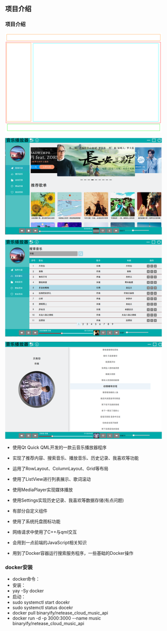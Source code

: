 ##  项目介绍

###  项目介绍

![主体布局](music_images/主体布局.png)

![主界面](music_images/主界面.png)

![搜索界面](music_images/搜索界面.png)

![歌词界面](music_images/歌词界面.png)

- 使用Qt Quick QML开发的一款云音乐播放器程序

- 实现了推荐内容、搜索音乐、播放音乐、历史记录、我喜欢等功能

- 运用了RowLayout、ColumnLayout、Grid等布局

- 使用了ListView进行列表展示、歌词滚动
- 使用MediaPlayer实现媒体播放
- 使用Settings实现历史记录、我喜欢等数据存储(有点问题)
- 有部分自定义组件
- 使用了系统托盘图标功能

- 网络请求中使用了C++与qml交互

- 会用到一点前端的JavaScript相关知识

- 用到了Docker容器运行搜索服务程序，一些基础的Docker操作


###  docker安装
- docker命令：
- 安装：
- yay -Sy docker
- 启动：
- sudo systemctl start docekr
- sudo systemctl status docekr
- docker pull binaryify/netease_cloud_music_api
- docker run -d -p 3000:3000  --name music binaryify/netease_cloud_music_api
